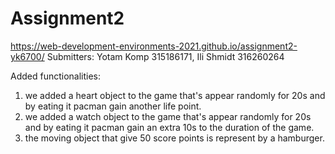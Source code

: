 # Assignment2
https://web-development-environments-2021.github.io/assignment2-yk6700/
Submitters:
Yotam Komp 315186171, 
Ili Shmidt 316260264

Added functionalities:
1. we added a heart object to the game that's appear randomly for 20s and by eating it pacman gain another life point.
2. we added a watch object to the game that's appear randomly for 20s and by eating it pacman gain an extra 10s to the duration of the game.
3. the moving object that give 50 score points is represent by a hamburger.

 
